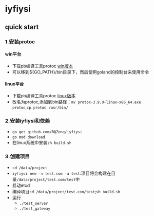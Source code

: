 # iyfiysi
## quick start
### 1.安装protoc
#### win平台
* 下载pb编译工具protoc [win版本](https://repo1.maven.org/maven2/com/google/protobuf/protoc/3.9.0/protoc-3.9.0-windows-x86_64.exe)
* 可以移到${GO_PATH}/bin目录下，然后使用goland的控制台来使用命令
#### linux平台
* 下载pb编译工具protoc [linux版本](https://repo1.maven.org/maven2/com/google/protobuf/protoc/3.9.0/protoc-3.9.0-linux-x86_64.exe)
* 改名为protoc,添加到bin路径：`mv protoc-3.9.0-linux-x86_64.exe protoc`,`cp protoc /usr/bin/`
### 2.安装iyfiysi和依赖
* `go get github.com/RQZeng/iyfiysi`
* `go mod download`
* 在linux系统中安装`sh build.sh`
### 3.创建项目
* `cd /data/project`
* `iyfiysi new -n test.com -a test`:项目将会构建在目录`/data/project/test.com/test`中
* 启动etcd
* 编译项目`cd /data/project/test.com/test`;`sh build.sh`
* 运行
    * `./test_server`
    * `./test_gateway`